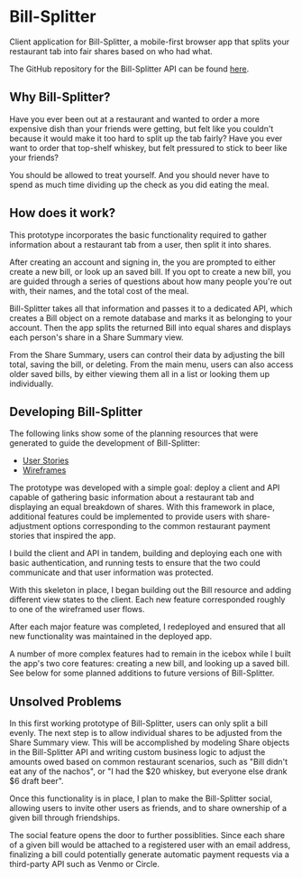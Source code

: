 # Bill-Splitter

Client application for Bill-Splitter, a mobile-first browser app that splits
your restaurant tab into fair shares based on who had what.

The GitHub repository for the Bill-Splitter API can be found [here](https://github.com/kopiusmaximus/bill-splitter-api).

## Why Bill-Splitter?

Have you ever been out at a restaurant and wanted to order a more expensive dish
than your friends were getting, but felt like you couldn't because it would
make it too hard to split up the tab fairly? Have you ever want to order that
top-shelf whiskey, but felt pressured to stick to beer like your friends?

You should be allowed to treat yourself. And you should never have to spend as
much time dividing up the check as you did eating the meal.

## How does it work?

This prototype incorporates the basic functionality required to gather
information about a restaurant tab from a user, then split it into shares.

After creating an account and signing in, the you are prompted to either create
a new bill, or look up an saved bill. If you opt to create a new bill, you are
guided through a series of questions about how many people you're out with,
their names, and the total cost of the meal.

Bill-Splitter takes all that information and passes it to a dedicated API, which
creates a Bill object on a remote database and marks it as belonging to your
account. Then the app splits the returned Bill into equal shares and displays
each person's share in a Share Summary view.

From the Share Summary, users can control their data by adjusting the bill
total, saving the bill, or deleting. From the main menu, users can also access
older saved bills, by either viewing them all in a list or looking them up
individually.


## Developing Bill-Splitter

The following links show some of the planning resources that were generated to
guide the development of Bill-Splitter:

-   [User Stories](./documentation/user_stories.md)
-   [Wireframes](./documentation/wireframes/)

The prototype was developed with a simple goal: deploy a client and API capable
of gathering basic information about a restaurant tab and displaying an equal
breakdown of shares. With this framework in place, additional features could be
implemented to provide users with share-adjustment options corresponding to
the common restaurant payment stories that inspired the app.

I build the client and API in tandem, building and deploying each one with basic
authentication, and running tests to ensure that the two could communicate and
that user information was protected.

With this skeleton in place, I began building out the Bill resource and adding
different view states to the client. Each new feature corresponded roughly to
one of the wireframed user flows.

After each major feature was completed, I redeployed and ensured that all
new functionality was maintained in the deployed app.

A number of more complex features had to remain in the icebox while I built the
app's two core features: creating a new bill, and looking up a saved bill. See
below for some planned additions to future versions of Bill-Splitter.

## Unsolved Problems

In this first working prototype of Bill-Splitter, users can only split a bill
evenly. The next step is to allow individual shares to be adjusted from the
Share Summary view. This will be accomplished by modeling Share objects in the
Bill-Splitter API and writing custom business logic to adjust the amounts owed
based on common restaurant scenarios, such as "Bill didn't eat any of the
nachos", or "I had the $20 whiskey, but everyone else drank $6 draft beer".

Once this functionality is in place, I plan to make the Bill-Splitter social,
allowing users to invite other users as friends, and to share ownership of a
given bill through friendships.

The social feature opens the door to further possiblities. Since each share of
a given bill would be attached to a registered user with an email address,
finalizing a bill could potentially generate automatic payment requests via a
third-party API such as Venmo or Circle.
